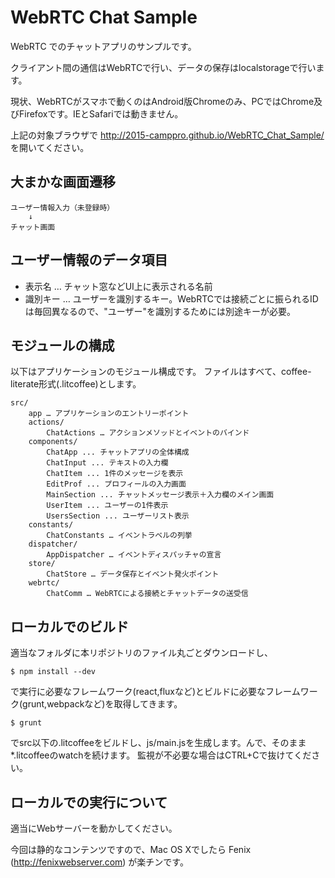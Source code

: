 # WebRTC Chat Sample

WebRTC でのチャットアプリのサンプルです。

クライアント間の通信はWebRTCで行い、データの保存はlocalstorageで行います。

現状、WebRTCがスマホで動くのはAndroid版Chromeのみ、PCではChrome及びFirefoxです。IEとSafariでは動きません。

上記の対象ブラウザで http://2015-camppro.github.io/WebRTC_Chat_Sample/ を開いてください。


## 大まかな画面遷移

	ユーザー情報入力（未登録時）
		↓
	チャット画面

## ユーザー情報のデータ項目

* 表示名 … チャット窓などUI上に表示される名前
* 識別キー … ユーザーを識別するキー。WebRTCでは接続ごとに振られるIDは毎回異なるので、"ユーザー"を識別するためには別途キーが必要。

## モジュールの構成

以下はアプリケーションのモジュール構成です。
ファイルはすべて、coffee-literate形式(.litcoffee)とします。

	src/
		app … アプリケーションのエントリーポイント
		actions/
			ChatActions … アクションメソッドとイベントのバインド
		components/
			ChatApp ... チャットアプリの全体構成
			ChatInput ... テキストの入力欄
			ChatItem ... 1件のメッセージを表示
			EditProf ... プロフィールの入力画面
			MainSection ... チャットメッセージ表示＋入力欄のメイン画面
			UserItem ... ユーザーの1件表示
			UsersSection ... ユーザーリスト表示
		constants/
			ChatConstants … イベントラベルの列挙
		dispatcher/
			AppDispatcher … イベントディスパッチャの宣言
		store/
			ChatStore … データ保存とイベント発火ポイント
		webrtc/
			ChatComm … WebRTCによる接続とチャットデータの送受信

## ローカルでのビルド
適当なフォルダに本リポジトリのファイル丸ごとダウンロードし、

	$ npm install --dev

で実行に必要なフレームワーク(react,fluxなど)とビルドに必要なフレームワーク(grunt,webpackなど)を取得してきます。

	$ grunt

でsrc以下の.litcoffeeをビルドし、js/main.jsを生成します。んで、そのまま*.litcoffeeのwatchを続けます。
監視が不必要な場合はCTRL+Cで抜けてください。

## ローカルでの実行について

適当にWebサーバーを動かしてください。

今回は静的なコンテンツですので、Mac OS Xでしたら Fenix (http://fenixwebserver.com) が楽チンです。

